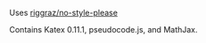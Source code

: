 Uses [riggraz/no-style-please](https://github.com/riggraz/no-style-please) 

Contains Katex 0.11.1, pseudocode.js, and MathJax.